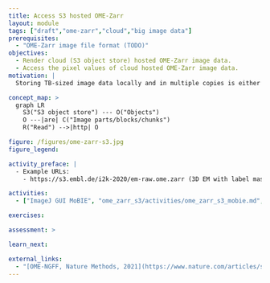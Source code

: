 ```yaml
---
title: Access S3 hosted OME-Zarr 
layout: module
tags: ["draft","ome-zarr","cloud","big image data"]
prerequisites:
  - "OME-Zarr image file format (TODO)"
objectives:
  - Render cloud (S3 object store) hosted OME-Zarr image data.
  - Access the pixel values of cloud hosted OME-Zarr image data.
motivation: |
  Storing TB-sized image data locally and in multiple copies is either not possible or inefficient. Cloud storage enables efficient concurrent access to the same image data by multiple clients (scientists). OME-Zarr is the emerging community standard image file format for cloud (S3 object store) compatible image data storage. Thus it is important to know how to access S3 hosted OME-Zarr in various image analysis and visualisation platforms.

concept_map: >
  graph LR
    S3("S3 object store") --- O("Objects")
    O ---|are| C("Image parts/blocks/chunks")
    R("Read") -->|http| O

figure: /figures/ome-zarr-s3.jpg 
figure_legend: 

activity_preface: |
  - Example URLs:
    - https://s3.embl.de/i2k-2020/em-raw.ome.zarr (3D EM with label mask)

activities:
  - ["ImageJ GUI MoBIE", "ome_zarr_s3/activities/ome_zarr_s3_mobie.md", "markdown"]

exercises:

assessment: >

learn_next:

external_links:
  - "[OME-NGFF, Nature Methods, 2021](https://www.nature.com/articles/s41592-021-01326-w)"
---
```

